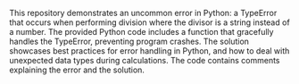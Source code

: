 This repository demonstrates an uncommon error in Python: a TypeError that occurs when performing division where the divisor is a string instead of a number. The provided Python code includes a function that gracefully handles the TypeError, preventing program crashes. The solution showcases best practices for error handling in Python, and how to deal with unexpected data types during calculations.  The code contains comments explaining the error and the solution.